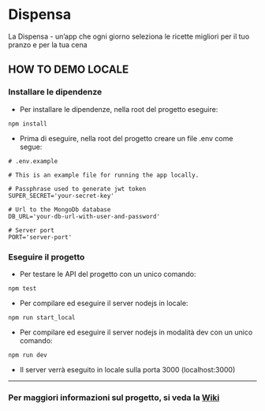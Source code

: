 # Dispensa
La Dispensa - un’app che ogni giorno seleziona le ricette migliori per il tuo pranzo e per la tua cena

## HOW TO DEMO LOCALE

### Installare le dipendenze

* Per installare le dipendenze, nella root del progetto eseguire:
```
npm install
```
* Prima di eseguire, nella root del progetto creare un file .env come segue:
```
# .env.example

# This is an example file for running the app locally.

# Passphrase used to generate jwt token 
SUPER_SECRET='your-secret-key'

# Url to the MongoDb database
DB_URL='your-db-url-with-user-and-password'

# Server port
PORT='server-port'

```

### Eseguire il progetto

* Per testare le API del progetto con un unico comando:
```
npm test
```

* Per compilare ed eseguire il server nodejs in locale:
```
npm run start_local
```

* Per compilare ed eseguire il server nodejs in modalità dev con un unico comando:
```
npm run dev
```
* Il server verrà eseguito in locale sulla porta 3000 (localhost:3000)

***

### Per maggiori informazioni sul progetto, si veda la [Wiki](https://github.com/andreaunitn/Dispensa/wiki)
